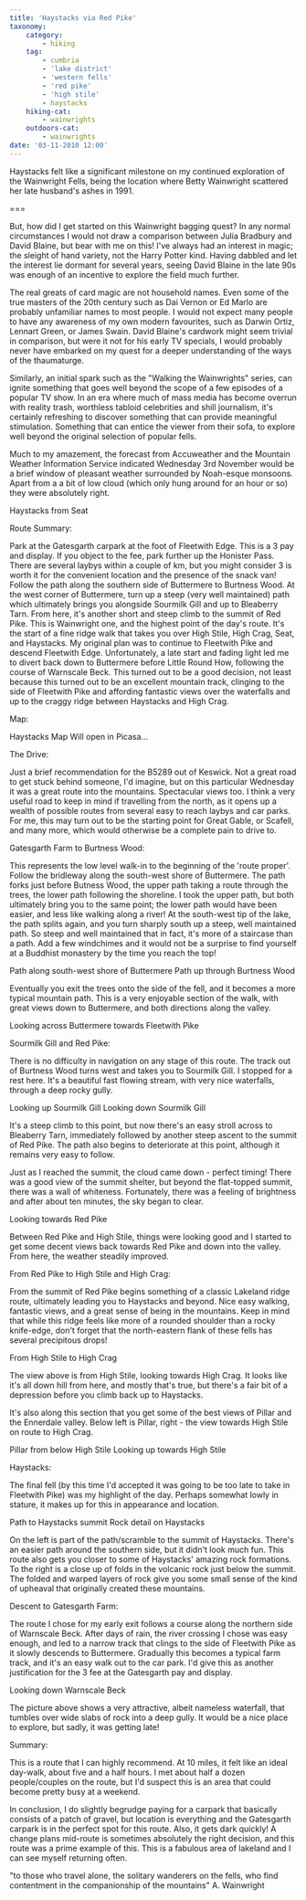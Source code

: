 ```yaml
---
title: 'Haystacks via Red Pike'
taxonomy:
    category:
        - hiking
    tag:
        - cumbria
        - 'lake district'
        - 'western fells'
        - 'red pike'
        - 'high stile'
        - haystacks
    hiking-cat:
        - wainwrights
    outdoors-cat:
        - wainwrights
date: '03-11-2010 12:00'
---
```


Haystacks felt like a significant milestone on my continued exploration of the Wainwright Fells, being the location where Betty Wainwright scattered her late husband's ashes in 1991.

===

But, how did I get started on this Wainwright bagging quest? In any normal circumstances I would not draw a comparison between Julia Bradbury and David Blaine, but bear with me on this! I've always had an interest in magic; the sleight of hand variety, not the Harry Potter kind. Having dabbled and let the interest lie dormant for several years, seeing David Blaine in the late 90s was enough of an incentive to explore the field much further.

The real greats of card magic are not household names. Even some of the true masters of the 20th century such as Dai Vernon or Ed Marlo are probably unfamiliar names to most people. I would not expect many people to have any awareness of my own modern favourites, such as Darwin Ortiz, Lennart Green, or James Swain. David Blaine's cardwork might seem trivial in comparison, but were it not for his early TV specials, I would probably never have embarked on my quest for a deeper understanding of the ways of the thaumaturge.

Similarly, an initial spark such as the "Walking the Wainwrights" series, can ignite something that goes well beyond the scope of a few episodes of a popular TV show. In an era where much of mass media has become overrun with reality trash, worthless tabloid celebrities and shill journalism, it's certainly refreshing to discover something that can provide meaningful stimulation. Something that can entice the viewer from their sofa, to explore well beyond the original selection of popular fells.

Much to my amazement, the forecast from Accuweather and the Mountain Weather Information Service indicated Wednesday 3rd November would be a brief window of pleasant weather surrounded by Noah-esque monsoons. Apart from a a bit of low cloud (which only hung around for an hour or so) they were absolutely right.

Haystacks from Seat

Route Summary:

Park at the Gatesgarth carpark at the foot of Fleetwith Edge. This is a 3 pay and display. If you object to the fee, park further up the Honister Pass. There are several laybys within a couple of km, but you might consider 3 is worth it for the convenient location and the presence of the snack van! Follow the path along the southern side of Buttermere to Burtness Wood. At the west corner of Buttermere, turn up a steep (very well maintained) path which ultimately brings you alongside Sourmilk Gill and up to Bleaberry Tarn. From here, it's another short and steep climb to the summit of Red Pike. This is Wainwright one, and the highest point of the day's route. It's the start of a fine ridge walk that takes you over High Stile, High Crag, Seat, and Haystacks. My original plan was to continue to Fleetwith Pike and descend Fleetwith Edge. Unfortunately, a late start and fading light led me to divert back down to Buttermere before Little Round How, following the course of Warnscale Beck. This turned out to be a good decision, not least because this turned out to be an excellent mountain track, clinging to the side of Fleetwith Pike and affording fantastic views over the waterfalls and up to the craggy ridge between Haystacks and High Crag.

Map:

Haystacks Map
Will open in Picasa...

The Drive:

Just a brief recommendation for the B5289 out of Keswick. Not a great road to get stuck behind someone, I'd imagine, but on this particular Wednesday it was a great route into the mountains. Spectacular views too. I think a very useful road to keep in mind if travelling from the north, as it opens up a wealth of possible routes from several easy to reach laybys and car parks. For me, this may turn out to be the starting point for Great Gable, or Scafell, and many more, which would otherwise be a complete pain to drive to.

Gatesgarth Farm to Burtness Wood:

This represents the low level walk-in to the beginning of the 'route proper'. Follow the bridleway along the south-west shore of Buttermere. The path forks just before Butness Wood, the upper path taking a route through the trees, the lower path following the shoreline. I took the upper path, but both ultimately bring you to the same point; the lower path would have been easier, and less like walking along a river! At the south-west tip of the lake, the path splits again, and you turn sharply south up a steep, well maintained path. So steep and well maintained that in fact, it's more of a staircase than a path. Add a few windchimes and it would not be a surprise to find yourself at a Buddhist monastery by the time you reach the top!

Path along south-west shore of Buttermere      Path up through Burtness Wood

Eventually you exit the trees onto the side of the fell, and it becomes a more typical mountain path. This is a very enjoyable section of the walk, with great views down to Buttermere, and both directions along the valley.

Looking across Buttermere towards Fleetwith Pike

Sourmilk Gill and Red Pike:

There is no difficulty in navigation on any stage of this route. The track out of Burtness Wood turns west and takes you to Sourmilk Gill. I stopped for a rest here. It's a beautiful fast flowing stream, with very nice waterfalls, through a deep rocky gully.

Looking up Sourmilk Gill      Looking down Sourmilk Gill

It's a steep climb to this point, but now there's an easy stroll across to Bleaberry Tarn, immediately followed by another steep ascent to the summit of Red Pike. The path also begins to deteriorate at this point, although it remains very easy to follow.

Just as I reached the summit, the cloud came down - perfect timing! There was a good view of the summit shelter, but beyond the flat-topped summit, there was a wall of whiteness. Fortunately, there was a feeling of brightness and after about ten minutes, the sky began to clear.

Looking towards Red Pike

Between Red Pike and High Stile, things were looking good and I started to get some decent views back towards Red Pike and down into the valley. From here, the weather steadily improved.

From Red Pike to High Stile and High Crag:

From the summit of Red Pike begins something of a classic Lakeland ridge route, ultimately leading you to Haystacks and beyond. Nice easy walking, fantastic views, and a great sense of being in the mountains. Keep in mind that while this ridge feels like more of a rounded shoulder than a rocky knife-edge, don't forget that the north-eastern flank of these fells has several precipitous drops!

From High Stile to High Crag

The view above is from High Stile, looking towards High Crag. It looks like it's all down hill from here, and mostly that's true, but there's a fair bit of a depression before you climb back up to Haystacks.

It's also along this section that you get some of the best views of Pillar and the Ennerdale valley. Below left is Pillar, right - the view towards High Stile on route to High Crag.

Pillar from below High Stile      Looking up towards High Stile

Haystacks:

The final fell (by this time I'd accepted it was going to be too late to take in Fleetwith Pike) was my highlight of the day. Perhaps somewhat lowly in stature, it makes up for this in appearance and location.

Path to Haystacks summit      Rock detail on Haystacks

On the left is part of the path/scramble to the summit of Haystacks. There's an easier path around the southern side, but it didn't look much fun. This route also gets you closer to some of Haystacks' amazing rock formations. To the right is a close up of folds in the volcanic rock just below the summit. The folded and warped layers of rock give you some small sense of the kind of upheaval that originally created these mountains.

Descent to Gatesgarth Farm:

The route I chose for my early exit follows a course along the northern side of Warnscale Beck. After days of rain, the river crossing I chose was easy enough, and led to a narrow track that clings to the side of Fleetwith Pike as it slowly descends to Buttermere. Gradually this becomes a typical farm track, and it's an easy walk out to the car park. I'd give this as another justification for the 3 fee at the Gatesgarth pay and display.

Looking down Warnscale Beck

The picture above shows a very attractive, albeit nameless waterfall, that tumbles over wide slabs of rock into a deep gully. It would be a nice place to explore, but sadly, it was getting late!

Summary:

This is a route that I can highly recommend. At 10 miles, it felt like an ideal day-walk, about five and a half hours. I met about half a dozen people/couples on the route, but I'd suspect this is an area that could become pretty busy at a weekend.

In conclusion, I do slightly begrudge paying for a carpark that basically consists of a patch of gravel, but location is everything and the Gatesgarth carpark is in the perfect spot for this route. Also, it gets dark quickly! A change plans mid-route is sometimes absolutely the right decision, and this route was a prime example of this. This is a fabulous area of lakeland and I can see myself returning often.

"to those who travel alone, the solitary wanderers on the fells, who find contentment in the companionship of the mountains" A. Wainwright